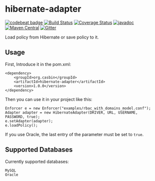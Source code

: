 # hibernate-adapter

[![codebeat badge](https://codebeat.co/badges/4bd94027-fdd2-4b11-b894-89785bf542b3)](https://codebeat.co/projects/github-com-jcasbin-hibernate-adapter-master)
[![Build Status](https://travis-ci.org/jcasbin/hibernate-adapter.svg?branch=master)](https://travis-ci.org/jcasbin/hibernate-adapter)
[![Coverage Status](https://coveralls.io/repos/github/jcasbin/hibernate-adapter/badge.svg?branch=master)](https://coveralls.io/github/jcasbin/hibernate-adapter?branch=master)
[![javadoc](https://javadoc.io/badge2/org.casbin/hibernate-adapter/javadoc.svg)](https://javadoc.io/doc/org.casbin/hibernate-adapter)
[![Maven Central](https://img.shields.io/maven-central/v/org.casbin/hibernate-adapter.svg)](https://mvnrepository.com/artifact/org.casbin/hibernate-adapter/latest)
[![Gitter](https://badges.gitter.im/Join%20Chat.svg)](https://gitter.im/casbin/lobby)

Load policy from Hibernate or save policy to it.

## Usage
First, Introduce it in the pom.xml:
    
    <dependency>
        <groupId>org.casbin</groupId>
        <artifactId>hibernate-adapter</artifactId>
        <version>1.0.0</version>
    </dependency>
Then you can use it in your project like this:

    Enforcer e = new Enforcer("examples/rbac_with_domains_model.conf");
    Adapter adapter = new HibernateAdapter(DRIVER, URL, USERNAME, PASSWORD, true);
    e.setAdapter(adapter);
    e.loadPolicy();

If you use Oracle, the last entry of the parameter must be set to `true`.

## Supported Databases
Currently supported databases:

    MySQL
    Oracle